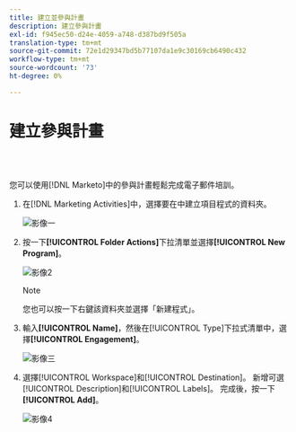 ```yaml
---
title: 建立並參與計畫
description: 建立參與計畫
exl-id: f945ec50-d24e-4059-a748-d387bd9f505a
translation-type: tm+mt
source-git-commit: 72e1d29347bd5b77107da1e9c30169cb6490c432
workflow-type: tm+mt
source-wordcount: '73'
ht-degree: 0%

---
```


# 建立參與計畫

<br> 

您可以使用[!DNL Marketo]中的參與計畫輕鬆完成電子郵件培訓。

1. 在[!DNL Marketing Activities]中，選擇要在中建立項目程式的資料夾。

   ![影像一](/help/sky/assets/engagement-programs/create-an-engagement-program/create-an-engagement-program-1.png)

1. 按一下&#x200B;**[!UICONTROL Folder Actions]**&#x200B;下拉清單並選擇&#x200B;**[!UICONTROL New Program]**。

   ![影像2](/help/sky/assets/engagement-programs/create-an-engagement-program/create-an-engagement-program-2.png)

   >[!NOTE]
   >
   >您也可以按一下右鍵該資料夾並選擇「新建程式」。

1. 輸入&#x200B;**[!UICONTROL Name]**，然後在[!UICONTROL Type]下拉式清單中，選擇&#x200B;**[!UICONTROL Engagement]**。

   ![影像三](/help/sky/assets/engagement-programs/create-an-engagement-program/create-an-engagement-program-3.png)

1. 選擇[!UICONTROL Workspace]和[!UICONTROL Destination]。 新增可選[!UICONTROL Description]和[!UICONTROL Labels]。 完成後，按一下&#x200B;**[!UICONTROL Add]**。

   ![影像4](/help/sky/assets/engagement-programs/create-an-engagement-program/create-an-engagement-program-4.png)
